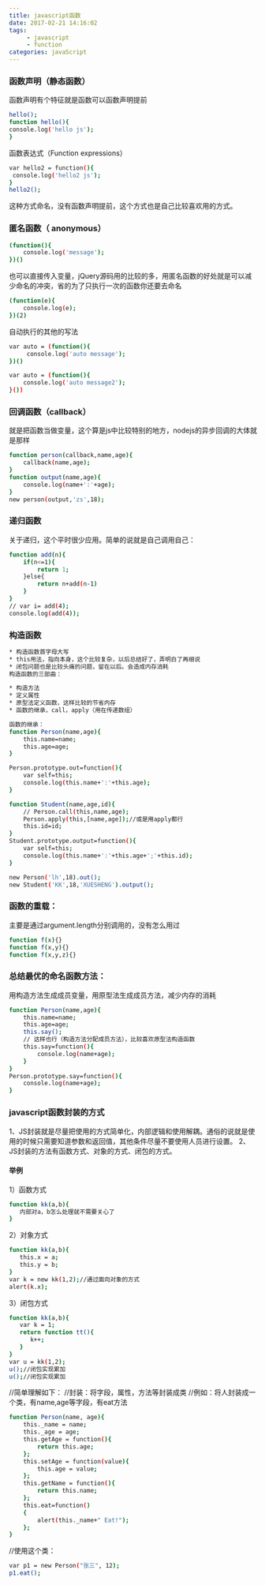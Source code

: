 ```yaml
---
title: javascript函数
date: 2017-02-21 14:16:02
tags:
     - javascript
     - function
categories: javaScript
---
```

### 函数声明（静态函数）
函数声明有个特征就是函数可以函数声明提前
```bash
hello();
function hello(){
console.log('hello js');
}
```
函数表达式（Function expressions）
```bash
var hello2 = function(){
 console.log('hello2 js');
}
hello2();
```
这种方式命名，没有函数声明提前，这个方式也是自己比较喜欢用的方式。

### 匿名函数（ anonymous）
```bash
(function(){
    console.log('message');
})()
```
也可以直接传入变量，jQuery源码用的比较的多，用匿名函数的好处就是可以减少命名的冲突，省的为了只执行一次的函数你还要去命名
```bash
(function(e){
    console.log(e);
})(2)
```
自动执行的其他的写法
```bash
var auto = (function(){
     console.log('auto message');
})()

var auto = (function(){
    console.log('auto message2');
}())
```

### 回调函数（callback）
就是把函数当做变量，这个算是js中比较特别的地方，nodejs的异步回调的大体就是那样
```bash
function person(callback,name,age){
    callback(name,age);
}
function output(name,age){
    console.log(name+':'+age);
}
new person(output,'zs',18);
```

### 递归函数
关于递归，这个平时很少应用。简单的说就是自己调用自己：
```bash
function add(n){
    if(n<=1){
        return 1;
    }else{
        return n+add(n-1)
    }
}
// var i= add(4);
console.log(add(4));
```

### 构造函数
```bash
* 构造函数首字母大写
* this用法，指向本身，这个比较复杂，以后总结好了，弄明白了再细说
* 闭包问题也是比较头痛的问题，留在以后。会造成内存消耗
构造函数的三部曲：

* 构造方法
* 定义属性
* 原型法定义函数，这样比较的节省内存
* 函数的继承，call，apply（用在传递数组）

函数的继承：
function Person(name,age){
    this.name=name;
    this.age=age;
}

Person.prototype.out=function(){
    var self=this;
    console.log(this.name+':'+this.age);
}

function Student(name,age,id){
    // Person.call(this,name,age);
    Person.apply(this,[name,age]);//或是用apply都行
    this.id=id;
}
Student.prototype.output=function(){
    var self=this;
    console.log(this.name+':'+this.age+';'+this.id);
}

new Person('lh',18).out();
new Student('KK',18,'XUESHENG').output();
```

### 函数的重载：
主要是通过argument.length分别调用的，没有怎么用过
```bash
function f(x){}
function f(x,y){}
function f(x,y,z){}
```

### 总结最优的命名函数方法：
用构造方法生成成员变量，用原型法生成成员方法，减少内存的消耗
```bash
function Person(name,age){
    this.name=name;
    this.age=age;
    this.say();
    // 这样也行（构造方法分配成员方法），比较喜欢原型法构造函数
    this.say=function(){
        console.log(name+age);
    }
}
Person.prototype.say=function(){
    console.log(name+age);
}
```

### javascript函数封装的方式
1、JS封装就是尽量把使用的方式简单化，内部逻辑和使用解耦。通俗的说就是使用的时候只需要知道参数和返回值，其他条件尽量不要使用人员进行设置。
2、JS封装的方法有函数方式、对象的方式、闭包的方式。

#### 举例
1）函数方式
```bash
function kk(a,b){
   内部对a，b怎么处理就不需要关心了
}
```
2）对象方式
```bash
function kk(a,b){
   this.x = a;
   this.y = b;
}
var k = new kk(1,2);//通过面向对象的方式
alert(k.x);
```
3）闭包方式
```bash
function kk(a,b){
   var k = 1;
   return function tt(){
      k++;
   }
}
var u = kk(1,2);
u();//闭包实现累加
u();//闭包实现累加
```
//简单理解如下：
//封装：将字段，属性，方法等封装成类
//例如：将人封装成一个类，有name,age等字段，有eat方法
```bash
function Person(name, age){
    this._name = name;
    this._age = age;
    this.getAge = function(){
        return this.age;
    };
    this.setAge = function(value){
        this.age = value;
    };
    this.getName = function(){
        return this.name;
    };
    this.eat=function()
    {
        alert(this._name+" Eat!");
    };
}
```
//使用这个类：
```bash
var p1 = new Person("张三", 12);
p1.eat();
```
